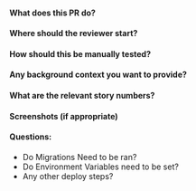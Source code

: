 #### What does  this PR do?
#### Where should the reviewer start?
#### How should this be manually tested?
#### Any background context you want to provide?
#### What are the relevant story numbers?
#### Screenshots (if appropriate)
#### Questions:
  - Do Migrations Need to be ran?
  - Do Environment Variables need to be set?
  - Any other deploy steps?

